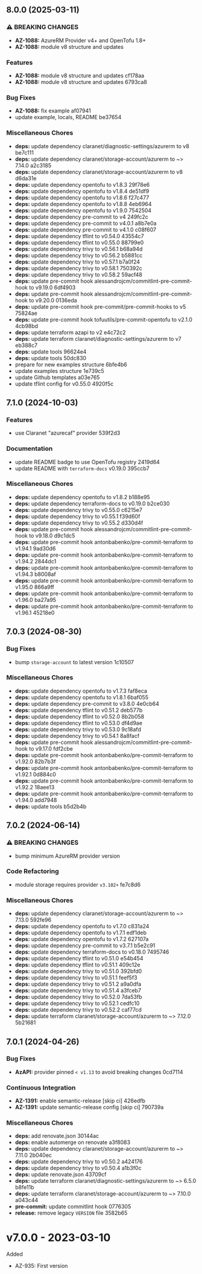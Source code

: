 ## 8.0.0 (2025-03-11)

### ⚠ BREAKING CHANGES

* **AZ-1088:** AzureRM Provider v4+ and OpenTofu 1.8+
* **AZ-1088:** module v8 structure and updates

### Features

* **AZ-1088:** module v8 structure and updates cf178aa
* **AZ-1088:** module v8 structure and updates 6793ca8

### Bug Fixes

* **AZ-1088:** fix example af07941
* update example, locals, README be37654

### Miscellaneous Chores

* **deps:** update dependency claranet/diagnostic-settings/azurerm to v8 be7c111
* **deps:** update dependency claranet/storage-account/azurerm to ~> 7.14.0 a2c3185
* **deps:** update dependency claranet/storage-account/azurerm to v8 d6da31e
* **deps:** update dependency opentofu to v1.8.3 29f78e6
* **deps:** update dependency opentofu to v1.8.4 de51df9
* **deps:** update dependency opentofu to v1.8.6 f27c477
* **deps:** update dependency opentofu to v1.8.8 4eb6964
* **deps:** update dependency opentofu to v1.9.0 7542504
* **deps:** update dependency pre-commit to v4 249fc2c
* **deps:** update dependency pre-commit to v4.0.1 a8b7e0a
* **deps:** update dependency pre-commit to v4.1.0 c08f607
* **deps:** update dependency tflint to v0.54.0 43554c7
* **deps:** update dependency tflint to v0.55.0 88799e0
* **deps:** update dependency trivy to v0.56.1 b68a94d
* **deps:** update dependency trivy to v0.56.2 b5881cc
* **deps:** update dependency trivy to v0.57.1 b7a0f24
* **deps:** update dependency trivy to v0.58.1 750392c
* **deps:** update dependency trivy to v0.58.2 59acf48
* **deps:** update pre-commit hook alessandrojcm/commitlint-pre-commit-hook to v9.19.0 6df4903
* **deps:** update pre-commit hook alessandrojcm/commitlint-pre-commit-hook to v9.20.0 0136eda
* **deps:** update pre-commit hook pre-commit/pre-commit-hooks to v5 75824ae
* **deps:** update pre-commit hook tofuutils/pre-commit-opentofu to v2.1.0 4cb98bd
* **deps:** update terraform azapi to v2 e4c72c2
* **deps:** update terraform claranet/diagnostic-settings/azurerm to v7 eb388c7
* **deps:** update tools 96624e4
* **deps:** update tools 50dc830
* prepare for new examples structure 6bfe4b6
* update examples structure 1e739c5
* update Github templates a03e765
* update tflint config for v0.55.0 4920f5c

## 7.1.0 (2024-10-03)

### Features

* use Claranet "azurecaf" provider 539f2d3

### Documentation

* update README badge to use OpenTofu registry 2419d64
* update README with `terraform-docs` v0.19.0 395ccb7

### Miscellaneous Chores

* **deps:** update dependency opentofu to v1.8.2 b188e95
* **deps:** update dependency terraform-docs to v0.19.0 b2ce030
* **deps:** update dependency trivy to v0.55.0 c6215e7
* **deps:** update dependency trivy to v0.55.1 f39d60f
* **deps:** update dependency trivy to v0.55.2 d330d4f
* **deps:** update pre-commit hook alessandrojcm/commitlint-pre-commit-hook to v9.18.0 d9c1dc5
* **deps:** update pre-commit hook antonbabenko/pre-commit-terraform to v1.94.1 9ad30d6
* **deps:** update pre-commit hook antonbabenko/pre-commit-terraform to v1.94.2 2844dc1
* **deps:** update pre-commit hook antonbabenko/pre-commit-terraform to v1.94.3 b8008af
* **deps:** update pre-commit hook antonbabenko/pre-commit-terraform to v1.95.0 866a9ff
* **deps:** update pre-commit hook antonbabenko/pre-commit-terraform to v1.96.0 ba27a95
* **deps:** update pre-commit hook antonbabenko/pre-commit-terraform to v1.96.1 45218e0

## 7.0.3 (2024-08-30)

### Bug Fixes

* bump `storage-account` to latest version 1c10507

### Miscellaneous Chores

* **deps:** update dependency opentofu to v1.7.3 faf8eca
* **deps:** update dependency opentofu to v1.8.1 6baf055
* **deps:** update dependency pre-commit to v3.8.0 4e0cb64
* **deps:** update dependency tflint to v0.51.2 deb577b
* **deps:** update dependency tflint to v0.52.0 8b2b058
* **deps:** update dependency tflint to v0.53.0 df4d9ae
* **deps:** update dependency trivy to v0.53.0 9c18afd
* **deps:** update dependency trivy to v0.54.1 8a8facf
* **deps:** update pre-commit hook alessandrojcm/commitlint-pre-commit-hook to v9.17.0 fdf2cbe
* **deps:** update pre-commit hook antonbabenko/pre-commit-terraform to v1.92.0 82b7b3f
* **deps:** update pre-commit hook antonbabenko/pre-commit-terraform to v1.92.1 0d884c0
* **deps:** update pre-commit hook antonbabenko/pre-commit-terraform to v1.92.2 18aee13
* **deps:** update pre-commit hook antonbabenko/pre-commit-terraform to v1.94.0 add7948
* **deps:** update tools b5d2b4b

## 7.0.2 (2024-06-14)


### ⚠ BREAKING CHANGES

* bump minimum AzureRM provider version

### Code Refactoring

* module storage requires provider `v3.102+` fe7c8d6


### Miscellaneous Chores

* **deps:** update dependency claranet/storage-account/azurerm to ~> 7.13.0 592fe96
* **deps:** update dependency opentofu to v1.7.0 c831a24
* **deps:** update dependency opentofu to v1.7.1 edf1deb
* **deps:** update dependency opentofu to v1.7.2 627107a
* **deps:** update dependency pre-commit to v3.7.1 b5e2c91
* **deps:** update dependency terraform-docs to v0.18.0 7495746
* **deps:** update dependency tflint to v0.51.0 e54b454
* **deps:** update dependency tflint to v0.51.1 409c12e
* **deps:** update dependency trivy to v0.51.0 392bfd0
* **deps:** update dependency trivy to v0.51.1 feef5f3
* **deps:** update dependency trivy to v0.51.2 a9a0dfa
* **deps:** update dependency trivy to v0.51.4 a3fceb7
* **deps:** update dependency trivy to v0.52.0 7da53fb
* **deps:** update dependency trivy to v0.52.1 cedfc10
* **deps:** update dependency trivy to v0.52.2 caf77cd
* **deps:** update terraform claranet/storage-account/azurerm to ~> 7.12.0 5b21681

## 7.0.1 (2024-04-26)


### Bug Fixes

* **AzAPI:** provider pinned `< v1.13` to avoid breaking changes 0cd7114


### Continuous Integration

* **AZ-1391:** enable semantic-release [skip ci] 426edfb
* **AZ-1391:** update semantic-release config [skip ci] 790739a


### Miscellaneous Chores

* **deps:** add renovate.json 30144ac
* **deps:** enable automerge on renovate a3f8083
* **deps:** update dependency claranet/storage-account/azurerm to ~> 7.11.0 2b040ec
* **deps:** update dependency trivy to v0.50.2 a424176
* **deps:** update dependency trivy to v0.50.4 a1b3f0c
* **deps:** update renovate.json 43709cf
* **deps:** update terraform claranet/diagnostic-settings/azurerm to ~> 6.5.0 b8fe11b
* **deps:** update terraform claranet/storage-account/azurerm to ~> 7.10.0 a043c44
* **pre-commit:** update commitlint hook 0776305
* **release:** remove legacy `VERSION` file 3582b65

# v7.0.0 - 2023-03-10

Added
  * AZ-935: First version
